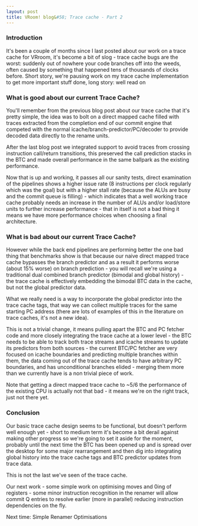```yaml
---
layout: post
title: VRoom! blog&#58; Trace cache - Part 2
---
```


### Introduction

It's been a couple of months since I last posted about our work on a trace cache for VRroom, it's
become a bit of slog - trace cache bugs are the worst: suddenly out of nowhere your code branches off
into the weeds, often caused by something that happened tens of thousands of clocks before. Short 
story, we're pausing work on my trace cache implementation to get more important stuff done, long story: well read on

### What is good about our current Trace Cache?

You'll remember from the previous blog post about our trace cache that it's pretty simple, the idea
was to bolt on a direct mapped cache filled with traces extracted from the completion end of our commit engine
that competed with the normal icache/branch-predictor/PC/decoder to provide decoded data directly to the 
rename units.

After the last blog post we integrated support to avoid traces from crossing instruction call/return 
transitions, this preserved the call prediction stacks in the BTC and made overall performance 
in the same ballpark as the existing performance.

Now that is up and working, it passes all our sanity tests, direct examination of the pipelines shows a higher
issue rate (8 instructions per clock regularly which was the goal) but with a higher stall rate (because the ALUs are busy and the commit queue is filling) - which indicates that a well working trace cache probably
needs an increase in the number of ALUs and/or load/store units to further increase performance - that in
itself is not a bad thing it means we have more performance choices when choosing a final architecture.

### What is bad about our current Trace Cache?

However while the back end pipelines are performing better the one bad thing that benchmarks show is that because
our naive direct mapped trace cache bypasses the branch predictor and as a result it performs worse (about 15% worse) on
branch prediction - you will recall we're using a traditional dual combined branch predictor (bimodal and global history) - the trace
cache is effectively embedding the bimodal BTC data in the cache, but not the global predictor data.


What we really need is a way to incorporate the global predictor into the trace cache tags, that way we
can collect multiple traces for the same starting PC address (there are lots of examples of this in the
literature on trace caches, it's not a new idea).

This is not a trivial change, it means pulling apart the BTC and PC fetcher code and more closely 
integrating the trace cache at a lower level - the BTC needs to be able to track both trace streams and icache streams to update its predictors from both sources - the current BTC/PC fetcher are very focused 
on icache boundaries and predicting multiple branches within them, the data coming out of the trace cache
tends to have arbitrary PC boundaries, and has unconditional branches elided - merging them more
than we currently have is a non trivial piece of work.

Note that getting a direct mapped trace cache to ~5/6 the performance of the existing CPU is actually not
that bad - it means we're on the right track, just not there yet.

### Conclusion

Our basic trace cache design seems to be functional, but doesn't perform well enough yet - short to medium
term it's become a bit derail against making other progress so we're going to set it aside for the moment,
probably until
the next time the BTC has been opened up and is spread over the desktop for some major rearrangement and
then dig into integrating global history into the trace cache tags and BTC predictor updates from trace data.

This is not the last we've seen of the trace cache.

Our next work - some simple work on optimising moves and 0ing of registers - some minor instruction recognition
in the renamer will allow commit Q entries to resolve earlier (more in parallel) reducing instruction
dependencies on the fly.

Next time: Simple Renamer Optimisations
